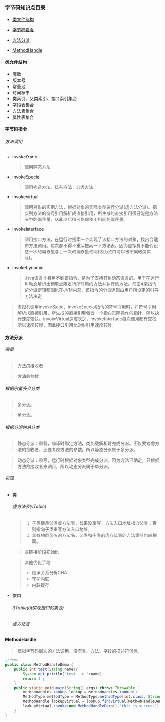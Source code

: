 ### 字节码知识点目录

* [类文件结构](#struct)
* [字节码指令](#instruction)

* [方法分派](#dispatch)

* [MethodHandle](#methodHandle)

#### <span id="struct">类文件结构</spna>

* 魔数
* 版本号
* 常量池
* 访问标志
* 类索引、父类索引、接口索引集合
* 字段表集合
* 方法表集合
* 属性表集合

#### <span id="instruction">字节码指令</span>

###### 方法调用

* invokeStatic

  > 调用静态方法

* invokeSpecial

  > 调用构造方法、私有方法、父类方法

* invokeVirtual

  > 调用对象的实例方法，根据对象的实际类型进行分派(虚方法分派)。把实列方法的符号引用解析成直接引用，所生成的直接引用很可能是方法表中的偏移量，从此以后很可能都使用相同的偏移量。

* invokeInterface

  > 调用接口方法，在运行时搜索一个实现了该接口方法的对象，找出合适的方法调用。每次都不得不重写搜索一下方法表，因为虚拟机不能假设这一次的偏移量与上一次的偏移量相同(因为接口可以被不同的类实现)。

* invokeDynamic

  > Java语言本身用不到该指令，是为了支持其他动态语言的。用于在运行时动态解析出调用点限定符所引用的方法并执行该方法。前面4条指令的分派逻辑都固化在JVM内部，该指令的分派逻辑由用户所设定的引导方法决定

> 虚拟机调用invokeStatic、invokeSpecial指令的符号引用时，将符号引用解析成直接引用，所生成的直接引用包含一个指向实际操作的指针，所以执行速度较快。invokeVirtual速度次之，invokeInterface每次调用都有查找所以速度较慢，因此接口引用比对象引用速度较慢。

#### <span id="dispatch">方法分派</span>

###### 宗量

> 方法的接收者

> 方法的参数

###### 根据宗量多少分类

> 多分派。

> 单分派。

###### 根据分派时期分类

> 静态分派：重载，编译时绑定方法，类加载解析时完成分派。不仅要考虑方法的接收者，还要考虑方法的参数，所以静态分派属于多分派。

> 动态分派：重写，运行时根据对象类型完成分派。因为方法已确定，只根据方法的接收者来调用，所以动态分派属于单分派。

###### 实现

* 类
  ###### 虚方法表(vTable)

  > 1. 子类继承父类虚方法表，如果没重写，方法入口地址指向父类；否则指向子类重写方法入口地址。
  > 2. 具有相同签名的方法名，父类和子类的虚方法表的方法索引也应相同。

  > 类链接阶段初始化

  > 其他优化手段
  >
  > * 继承关系分析CHA
  > * 守护内联
  > * 内联缓存
* 接口
  ###### IfTable(所实现接口的集合)

  ###### 虚方法表

#### <span id="methodHandle">MethodHandle</span>

> 模拟字节码层次的方法调用，没有类、方法、字段的描述符信息。

```java
//demo
public class MethodHandleDemo {
    public int test(String name){
        System.out.println("test --> "+name);
        return 1 ;
    }
    public static void main(String[] args) throws Throwable {
        MethodHandles.Lookup lookup = MethodHandles.lookup();
        MethodType methodType = MethodType.methodType(int.class, String.class);
        MethodHandle lookupVirtual = lookup.findVirtual(MethodHandleDemo.class, "test", methodType);
        lookupVirtual.invoke(new MethodHandleDemo(),"this is success");
    }
}
```